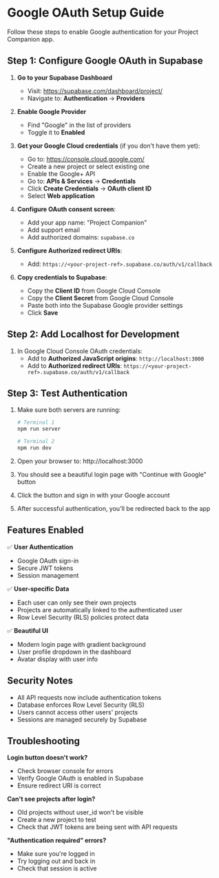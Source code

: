 # Google OAuth Setup Guide

Follow these steps to enable Google authentication for your Project Companion app.

## Step 1: Configure Google OAuth in Supabase

1. **Go to your Supabase Dashboard**
   - Visit: https://supabase.com/dashboard/project/<your-project-ref>
   - Navigate to: **Authentication** → **Providers**

2. **Enable Google Provider**
   - Find "Google" in the list of providers
   - Toggle it to **Enabled**

3. **Get your Google Cloud credentials** (if you don't have them yet):
   - Go to: https://console.cloud.google.com/
   - Create a new project or select existing one
   - Enable the Google+ API
   - Go to: **APIs & Services** → **Credentials**
   - Click **Create Credentials** → **OAuth client ID**
   - Select **Web application**
   
4. **Configure OAuth consent screen**:
   - Add your app name: "Project Companion"
   - Add support email
   - Add authorized domains: `supabase.co`

5. **Configure Authorized redirect URIs**:
   - Add: `https://<your-project-ref>.supabase.co/auth/v1/callback`
   
6. **Copy credentials to Supabase**:
   - Copy the **Client ID** from Google Cloud Console
   - Copy the **Client Secret** from Google Cloud Console
   - Paste both into the Supabase Google provider settings
   - Click **Save**

## Step 2: Add Localhost for Development

1. In Google Cloud Console OAuth credentials:
   - Add to **Authorized JavaScript origins**: `http://localhost:3000`
   - Add to **Authorized redirect URIs**: `https://<your-project-ref>.supabase.co/auth/v1/callback`

## Step 3: Test Authentication

1. Make sure both servers are running:
   ```bash
   # Terminal 1
   npm run server
   
   # Terminal 2
   npm run dev
   ```

2. Open your browser to: http://localhost:3000

3. You should see a beautiful login page with "Continue with Google" button

4. Click the button and sign in with your Google account

5. After successful authentication, you'll be redirected back to the app

## Features Enabled

✅ **User Authentication**
- Google OAuth sign-in
- Secure JWT tokens
- Session management

✅ **User-specific Data**
- Each user can only see their own projects
- Projects are automatically linked to the authenticated user
- Row Level Security (RLS) policies protect data

✅ **Beautiful UI**
- Modern login page with gradient background
- User profile dropdown in the dashboard
- Avatar display with user info

## Security Notes

- All API requests now include authentication tokens
- Database enforces Row Level Security (RLS)
- Users cannot access other users' projects
- Sessions are managed securely by Supabase

## Troubleshooting

**Login button doesn't work?**
- Check browser console for errors
- Verify Google OAuth is enabled in Supabase
- Ensure redirect URI is correct

**Can't see projects after login?**
- Old projects without user_id won't be visible
- Create a new project to test
- Check that JWT tokens are being sent with API requests

**"Authentication required" errors?**
- Make sure you're logged in
- Try logging out and back in
- Check that session is active
